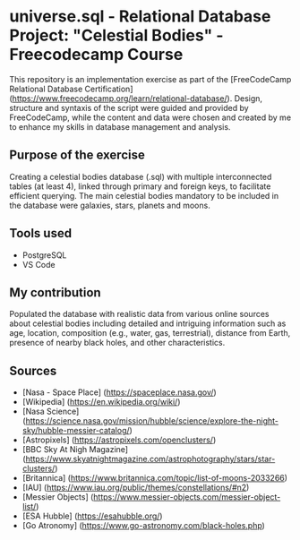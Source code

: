 # universe.sql - Relational Database Project: "Celestial Bodies" - Freecodecamp Course
This repository is an implementation exercise as part of the [FreeCodeCamp Relational Database Certification] (https://www.freecodecamp.org/learn/relational-database/). Design, structure and syntaxis of the script were guided and provided by FreeCodeCamp, while the content and data were chosen and created by me to enhance my skills in database management and analysis.

## Purpose of the exercise
Creating a celestial bodies database (.sql) with multiple interconnected tables (at least 4), linked through primary and foreign keys, to facilitate efficient querying. The main celestial bodies mandatory to be included in the database were galaxies, stars, planets and moons.

## Tools used
- PostgreSQL
- VS Code

## My contribution
Populated the database with realistic data from various online sources about celestial bodies including detailed and intriguing information such as age, location, composition (e.g., water, gas, terrestrial), distance from Earth, presence of nearby black holes, and other characteristics.

## Sources
* [Nasa - Space Place] (https://spaceplace.nasa.gov/)
* [Wikipedia] (https://en.wikipedia.org/wiki/)
* [Nasa Science] (https://science.nasa.gov/mission/hubble/science/explore-the-night-sky/hubble-messier-catalog/)
* [Astropixels] (https://astropixels.com/openclusters/)
* [BBC Sky At Nigh Magazine] (https://www.skyatnightmagazine.com/astrophotography/stars/star-clusters/)
* [Britannica] (https://www.britannica.com/topic/list-of-moons-2033266)
* [IAU] (https://www.iau.org/public/themes/constellations/#n2)
* [Messier Objects] (https://www.messier-objects.com/messier-object-list/)
* [ESA Hubble] (https://esahubble.org/)
* [Go Atronomy] (https://www.go-astronomy.com/black-holes.php)
